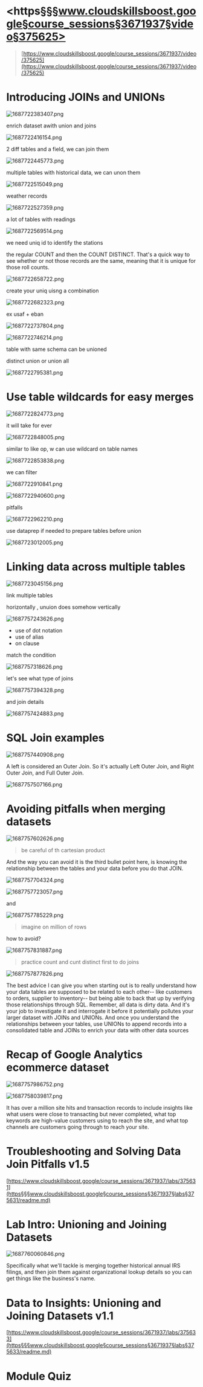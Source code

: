 # <https§§§www.cloudskillsboost.google§course_sessions§3671937§video§375625>

> [https://www.cloudskillsboost.google/course_sessions/3671937/video/375625](https://www.cloudskillsboost.google/course_sessions/3671937/video/375625)

# Introducing JOINs and UNIONs

![1687722383407.png](./1687722383407.png)

enrich dataset awith union and joins

![1687722416154.png](./1687722416154.png)

2 diff tables and a field, we can join them

![1687722445773.png](./1687722445773.png)

multiple tables with historical data, we can unon them

![1687722515049.png](./1687722515049.png)

weather records

![1687722527359.png](./1687722527359.png)

a lot of tables with readings

![1687722569514.png](./1687722569514.png)

we need uniq id to identify the stations

the regular COUNT and then the COUNT DISTINCT. That's a quick way to see whether or not those records are the same, meaning that it is unique for those roll counts.

![1687722658722.png](./1687722658722.png)

create your uniq uisng a combination

![1687722682323.png](./1687722682323.png)

ex usaf + eban

![1687722737804.png](./1687722737804.png)

![1687722746214.png](./1687722746214.png)

table with same schema can be unioned

distinct union or union all

![1687722795381.png](./1687722795381.png)

# Use table wildcards for easy merges

![1687722824773.png](./1687722824773.png)

it will take for ever

![1687722848005.png](./1687722848005.png)

similar to like op, w can use wildcard on table names

![1687722853838.png](./1687722853838.png)

we can filter

![1687722910841.png](./1687722910841.png)

![1687722940600.png](./1687722940600.png)

pitfalls

![1687722962210.png](./1687722962210.png)

use dataprep if needed to prepare tables before union

![1687723012005.png](./1687723012005.png)

# Linking data across multiple tables

![1687723045156.png](./1687723045156.png)

link multiple tables

horizontally , unuion does somehow vertically

![1687757243626.png](./1687757243626.png)

- use of dot notation
- use of alias
- on clause

match the condition

![1687757318626.png](./1687757318626.png)

let's see what type of joins

![1687757394328.png](./1687757394328.png)

and join details

![1687757424883.png](./1687757424883.png)

# SQL Join examples

![1687757440908.png](./1687757440908.png)

A left is considered an Outer Join. So it's actually Left Outer Join, and Right Outer Join, and Full Outer Join.

![1687757507166.png](./1687757507166.png)

# Avoiding pitfalls when merging datasets

![1687757602626.png](./1687757602626.png)

> be careful of th cartesian product

And the way you can avoid it is the third bullet point here, is knowing the relationship between the tables and your data before you do that JOIN.

![1687757704324.png](./1687757704324.png)

![1687757723057.png](./1687757723057.png)

and

![1687757785229.png](./1687757785229.png)

> imagine on million of rows

how to avoid?

![1687757831887.png](./1687757831887.png)

> practice count and cunt distinct first to do joins

![1687757877826.png](./1687757877826.png)

The best advice I can give you when starting out is to really understand how your data tables are supposed to be related to each other-- like customers to orders, supplier to inventory-- but being able to back that up by verifying those relationships through SQL. Remember, all data is dirty data. And it's your job to investigate it and interrogate it
before it potentially pollutes your larger dataset with JOINs and UNIONs. And once you understand the relationships between your tables, use UNIONs to append records into a consolidated table and JOINs
to enrich your data with other data sources

# Recap of Google Analytics ecommerce dataset

![1687757986752.png](./1687757986752.png)

![1687758039817.png](./1687758039817.png)

It has over a million site hits and transaction records
to include insights like what users were close to transacting but never completed, what top keywords are high-value customers using to reach the site, and what top channels are customers going
through to reach your site.

# Troubleshooting and Solving Data Join Pitfalls v1.5

[https://www.cloudskillsboost.google/course_sessions/3671937/labs/375631](https§§§www.cloudskillsboost.google§course_sessions§3671937§labs§375631/readme.md)


# Lab Intro: Unioning and Joining Datasets

 ![1687760060846.png](./1687760060846.png)

Specifically what we'll tackle is merging together historical annual IRS filings, and then join them against organizational lookup details so you can get things like the business's name.




# Data to Insights: Unioning and Joining Datasets v1.1

[https://www.cloudskillsboost.google/course_sessions/3671937/labs/375633](https§§§www.cloudskillsboost.google§course_sessions§3671937§labs§375633/readme.md)


# Module Quiz
